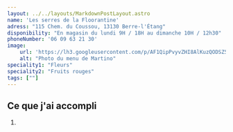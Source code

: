 ```yaml
---
layout: ../../layouts/MarkdownPostLayout.astro
name: 'Les serres de la Floorantine'
adress: "115 Chem. du Coussou, 13130 Berre-l'Étang"
disponibility: "En magasin du lundi 9H / 18H au dimanche 10H / 12h30"
phoneNumber: '06 09 63 21 30'
image:
    url: 'https://lh3.googleusercontent.com/p/AF1QipPvyvZHI8AlKuzQODSZ5_F0YcM0T9okMhQydWvO=s1360-w1360-h1020'
    alt: "Photo du menu de Martino"
speciality1: "Fleurs"
speciality2: "Fruits rouges"
tags: [""]
---
```


## Ce que j'ai accompli

1.  
